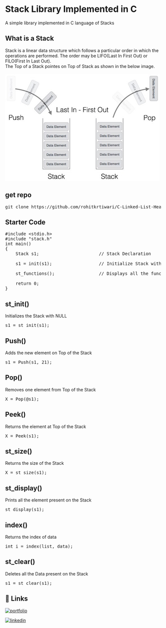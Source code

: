 # **Stack Library Implemented in C**

A simple library implemented in C language of Stacks

## **What is a Stack**
Stack is a linear data structure which follows a particular order in which the operations are performed. The order may be LIFO(Last In First Out) or FILO(First In Last Out).<br> 
The Top of a Stack pointes on Top of Stack as shown in the below image.
<br><br>
<img src="images/stack_representation.jpg">


## **get repo**
<pre>
git clone https://github.com/rohitkrtiwari/C-Linked-List-Header.git 
</pre>


## **Starter Code**
<pre>
#include &lt;stdio.h&gt;
#include "stack.h"
int main()
{
    Stack s1;                       // Stack Declaration

    s1 = init(s1);                  // Initialize Stack with NULL
    
    st_functions();                 // Displays all the functions of this module

    return 0;
}
</pre>

## **st_init()**
Initializes the Stack with NULL 
<pre>
s1 = st_init(s1);
</pre>

## **Push()**
Adds the new element on Top of the Stack
<pre>
s1 = Push(s1, 21);
</pre>

## **Pop()**
Removes one element from Top of the Stack
<pre>
X = Pop(@s1);
</pre>

## **Peek()**
Returns  the element at Top of the Stack
<pre>
X = Peek(s1);
</pre>

## **st_size()**
Returns the size of the Stack
<pre>
X = st_size(s1);
</pre>

## **st_display()**
Prints all the element present on the Stack
<pre>
st_display(s1);
</pre>

## **index()**
Returns the index of data
<pre>
int i = index(list, data);
</pre>

## **st_clear()**
Deletes all the Data present on the Stack
<pre>
s1 = st_clear(s1);
</pre>


## 🔗 Links
[![portfolio](https://img.shields.io/badge/my_portfolio-000?style=for-the-badge&logo=ko-fi&logoColor=white)](https://rohitkrtiwari.github.io/Portfolio)

[![linkedin](https://img.shields.io/badge/linkedin-0A66C2?style=for-the-badge&logo=linkedin&logoColor=white)](https://www.linkedin.com/in/rohit-tiwari-61a867168/)
